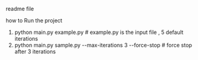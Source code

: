 readme file

how to Run the project
1. python main.py example.py # example.py is the input file , 5 default iterations
2. python main.py sample.py --max-iterations 3 --force-stop # force stop after 3 iterations